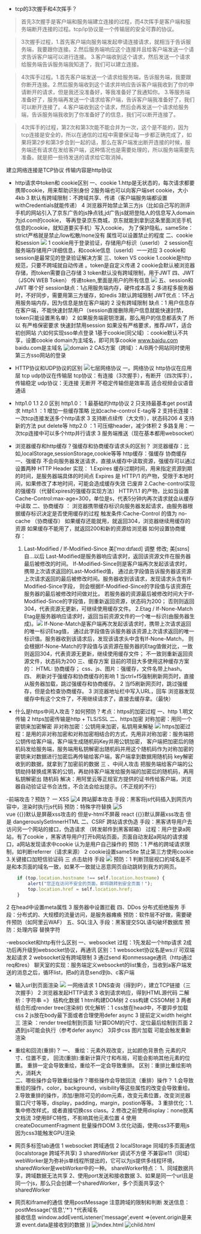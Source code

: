 - tcp的3次握手和4次挥手？

>首先3次握手是客户端和服务端建立连接的过程，而4次挥手是客户端和服务端断开连接的过程。tcp/ip协议是一个传输层的安全可靠的协议。

>3次握手过程，1.首先客户端向服务端发起申请连接请求，就相当于告诉服务端，我要跟你连接。2.然后服务端响应这个连接并且给客户端发送一个请求告诉客户端可以进行连接。
3.客户端收到这个请求，然后发送一个请求给服务端告诉服务端我知道了，我们可以建立连接。

>4次挥手过程。1.首先客户端发送一个请求给服务端，告诉服务端，我要跟你断开连接。2.然后服务端收到这个请求并响应告诉客户端我收到了你的申请断开的请求，但是我还没准备好，等我准备好了我通知你。
 3.等服务端准备好了，服务端再发送一个请求给客户端，告诉客户端我准备好了，我们可以断开连接了。4.客户端收到这个请求，然后会再发送一个请求给服务端，告诉服务端我收到了你准备好了的信息，我们可以断开连接了。

>4次挥手的过程，第2次和第3次能不能合并为一次，这个是不能的，因为tcp连接是安全的，所以在通信的过程中需要保证每一步都正确完成了，如果将第2步和第3步合到一起的话，那么在客户端发出断开连接的时候，服务端还有请求在发给客户端，这种情况也是需要处理的，所以服务端需要先准备。就是把一些待发送的请求给它取消掉。

建立网络连接是TCP协议  传输内容是http协议

- http请求中token和 cookie区别
一、cookie
  1.http是无状态的，每次请求都要携带cookie，用来帮助识别身份
  2服务端也可以向客户端set cookie，大小4kb  3 默认有跨域限制：不跨域共享、传递（客户端服务端都设置withCredentials就能传递）
  4 浏览器开始禁止第三方js（比如自己写的测评手机的网站引入了京东广告的js挣点钱,jd广告js就把登陆人的信息写入domain为jd.com的cookie，
    等再登录京东商城，京东就能到拿到这条里面浏览手机信息的cookie，就知道要买手机）写入cookie，
  为了保护隐私，sameSite：strict严格就是禁止/low松散/none没有 属性可以设置禁止的程度 
 二、cookie和session ![](.网络_images/4e7b83d0.png)
  1 cookie用于登录验证，存储用户标识（userId） 2 session在服务端存储用户详细信息，和cookie信息（userId）一一对应
  3 cookie和 session是最常见的登录验证解决方案
  三、token VS cookie
  1.cookie是http规范，只要不跨域就自动传递 。token是自定义传递
  2 cookie会默认被浏览器存储，而token需要自己存储
  3 token默认没有跨域限制，用于JWT
  四、JWT（JSON WEB Token）
  传递token,里面是用户的所有信息
  ![](.网络_images/02e82a70.png)
  五、session和 JWT 哪个好
      session缺点：1占用服务端内存，硬件成本高 2 多进程多服务器时，不好同步，需要用第三方缓存，如redis  3默认跨域限制
      JWT优点：1不占用服务端内存，因为信息是放在客户端的 2 没有跨域限制
      缺点：1 用户信息存在客户端，不能快速封禁用户（session直接删除用户信息就能快速封禁，token只能设置黑名单）
        2 如果服务端密钥泄漏，那么用户的信息都丢失了
        所以 有严格保密要求 快速封禁用session   如果没有严格要求，推荐JWT，适合初创网站
  六如何实现sso单点登录  [](https://juejin.cn/post/6844903509272297480#comment)
  1基于cookie(同父域) ：cookie默认不共享，设置cookie domain为主域名，即可共享cookie  www.baidu.com baidu.com是主域名 ![domain](.网络_images/626f33ea.png)
  2 CAS方案（跨域）：A/B两个网站同时使用第三方sso网站的登录
  
- HTTP协议和UDP协议的区别  ![七层网络协议](.网络_images/4a95c4db.png)
  一。网络协议
   http协议在应用层  tcp udp协议在传输层 
  tcp协议：有连接（3次握手），有断开（四次挥手），传输稳定
  udp协议：无连接 无断开 不稳定传输但是效率高 适合视频会议语音通话
  
- http1.0  1.1 2.0 区别
http1.0： 1 最基础的http协议 2 只支持最基本get post请求 
  http1.1 ：1 增加一些缓存策略 比如cache-control E-tag等 2 支持长连接：一次tcp连接发送多个http请求 3 支持断点续传（大文件），状态码206
    4 支持新的方法 put delete等
  http2.0 ：1 可压缩header，减少体积  2 多路复用：一次tcp连接中可以多个http并行请求 3 服务端推送（现在基本都用websocket）

- 浏览器缓存和http缓存？强缓存和协商缓存请求头的区别？
  浏览器缓存：比如,localStorage,sessionStorage,cookie等等
  http缓存：强缓存 协商缓存
一、强缓存 不会向服务器发送请求，直接从缓存中读取资源，强缓存可以通过设置两种 HTTP Header 实现：
    1.Expires 缓存过期时间，用来指定资源到期的时间，是服务器端具体的时间点
        Expires 是 HTTP/1 的产物，受限于本地时间，如果修改了本地时间，可能会造成缓存失效  已废弃
    2.Cache-control实现的强缓存（代替Expires的强缓存实现方法）
        HTTP/1.1 的产物，比如当设置Cache-Control:max-age=300，单位是s，代表5分钟内再次请求就会从缓存中读取
二、协商缓存 ：
    浏览器携带缓存标识向服务器发起请求，由服务器根据缓存标识决定是否使用缓存的过程 
  触发条件:Cache-Control 的值为 no-cache （协商缓存）
    如果缓存还能就用，就返回304，浏览器继续用缓存的资源
    如果缓存不能用了，就返回200和新的资源给浏览器
    如何设置协商缓存：
    1. Last-Modified / If-Modified-Since    美[ˈmɑːdɪfaɪd] 调整 修改;   美[sɪns]  自…以后
           Last-Modified是服务器响应请求时，返回该资源文件在服务器最后被修改的时间。
           If-Modified-Since则是客户端再次发起该请求时，携带上次请求返回的Last-Modified值，
           通过此字段值告诉服务器该资源上次请求返回的最后被修改时间。服务器收到该请求，发现请求头含有If-Modified-Since字段，
           则会根据If-Modified-Since的字段值与该资源在服务器的最后被修改时间做对比，
           若服务器的资源最后被修改时间大于If-Modified-Since的字段值，则重新返回资源，状态码为200；
           否则则返回304，代表资源无更新，可继续使用缓存文件。
    2.Etag / If-None-Match   
       Etag是服务器响应请求时，返回当前资源文件的一个唯一标识(由服务器生成)。![](.网络_images/79f56878.png)
       If-None-Match是客户端再次发起该请求时，携带上次请求返回的唯一标识Etag值，
       通过此字段值告诉服务器该资源上次请求返回的唯一标识值。服务器收到该请求后，发现该请求头中含有If-None-Match，
       则会根据If-None-Match的字段值与该资源在服务器的Etag值做对比，一致则返回304，代表资源无更新，继续使用缓存文件；
       不一致则重新返回资源文件，状态码为200
三、缓存方案 
   目前的项目大多使用这种缓存方案的：
    HTML: 协商缓存；
    css、js、图片：强缓存，文件名带上hash。
四、 刷新对于强缓存和协商缓存的影响
    1 当ctrl+f5强制刷新网页时，直接从服务器加载，跳过强缓存和协商缓存。
    2 当f5刷新网页时，跳过强缓存，但是会检查协商缓存。
    3 浏览器地址栏中写入URL，回车 浏览器发现缓存中有这个文件了，不用继续请求了，直接去缓存拿。（最快）


- 什么是https中间人攻击？如何预防？考点：https的加密过程
    一、http
    1.明文传输 2 https加密传输是http + TLS/SSL
    二、https加密
    对称加密：用同一个密钥来加密解密
    非对称加密：公钥用来加密，私钥用来解秘
   ![](.网络_images/9cecebb2.png) https加密过程：是用的非对称加密和对称加密相结合的方式，先用非对称加密：服务端把公钥传给客户端，客户端生成随机码Key并用公钥加密，
  客户端把加密后的随机码发给服务端，服务端用私钥解密出随机码并用这个随机码作为对称加密的密钥来对数据进行加密后再传输给客户端，客户端拿到数据用随机码
  key解密收到的数据，就拿到了加密前的数据
  三 、中间人攻击
    把服务端给客户端的公钥劫持替换成黑客的公钥，再劫持客户端发给服务端的加密后的随机码，再用私钥解密出
  随机码
    解决：用阿里云等正规官方提供的证书传给客户端，浏览器自动验证证书合法性，不合法会给出提示。（不正规的不行）

-前端攻击？预防？
一 XSS ![4](.网络_images/2f9d4dbf.png)
跨站脚本攻击
手段：黑客将js代码插入到网页内容中，渲染时执行js代码
预防：特殊字符替换  ![5](.网络_images/ab395093.png)   
vue {{}}默认是屏蔽xss攻击的 但是v-html不屏蔽
react {{}}默认屏蔽xss攻击 但是 dangerouslySetInnerHTML
二、CSRF
跨站请求伪造
手段：黑客诱导用户去访问另一个网站的接口，伪造请求 （转发邮件到黑客邮箱）
过程：用户登录a网站，有了cookie ，黑客诱导用户打开b网站页面，页面自动发起a网站的请求接口，a网站发现请求中cookie
认为是用户自己操作的
预防：1 严格的跨域请求限制，如判断referrer（请求来源） 2 cookie设置sameSite 禁止第三方使用cookie 3.关键接口加短信验证码
三 点击劫持 
   手段 ![](.网络_images/58db76f2.png)
    预防：1 判断顶层视口的域名是不是和本页面的域名一致，如果不一致就让恶意网页自动跳转到我方的网页。
```javascript
    if (top.location.hostname !== self.location.hostname) {
        alert("您正在访问不安全的页面，即将跳转到安全页面！");
        top.location.href = self.location.href;
    }
```    
2 在head中设置meta属性 <meta http-equiv="X-Frame-Options" content="SAMEORIGIN">
3 服务器中设置拦截
四、DDos
分布式拒绝服务
手段：分布式的、大规模的流量访问，是服务器瘫痪
预防：软件层不好做，需要硬件预防（如阿里云WAF）
五、SQL注入
手段：黑客提交SQL语句破坏数据库
预防：处理内容 替换字符

-websocket和http有什么区别
一、websocket
过程：1先发起一个http请求 2成功后再升级到websocket协议，再通讯
区别：1 websocket协议名是ws:// 可双端发起请求  2 websocket没有跨域限制 3 通过send 和onmessage通讯（http通过req和res）
 聊天室的实现：服务端定义websocket的list集合，当收到a客户端发送的消息之后，循环list，把a的消息send到b、c客户端

- 输入url到页面渲染 ![](.网络_images/59f150ea.png)
一网络请求
  1 DNS查询（得到IP），建立TCP链接（三次握手） 
  2 浏览器发起HTTP请求
  3 收到请求响应，得到HTML源代码
二解析：字符串 =》 结构化数据
  1 html构建DOM树 2 css构建 CSSOM树 3 两者结合形成render tree(渲染树)
    优化解析：1 css放在head中，不要异步加载css 2 js放在body最下面或者合理使用defer async 3 <img>提前定义width height
三 渲染 ：render tree绘制到页面
  1计算DOM的尺寸、定位最后绘制到页面
  2遇到js可能会执行（参考defer async）
  3异步css 图片加载 可能会触发重新渲染 

- 重绘和回流(重排)？
一、
重绘：元素外观改变，比如颜色背景色 元素的尺寸、位置不变，
回流(重排):重新计算尺寸和布局，可能会影响其他元素的位置。
重排一定会导致重绘，重绘不一定会导致重排。
  区别：重排比重绘影响大，消耗大  
二、哪些操作会导致重绘操作？哪些操作会导致回流（重排）操作？
1.会导致重绘的操作，color，background，visibility等这些属性的改变会导致重绘。
2.导致重排的操作，添加/删除可见的dom元素，改变元素位置，改变浏览器窗口尺寸等等，display，padding，margin，postion等等。
3 重排优化：1.集中修改样式，或者直接切换css class。2.修改之前使用display：none脱离文档流 
  3使用BFC特性，不影响其他元素位置 4 使用createDocumentFragment 批量操作DOM
  3.优化动画，使用css3不要用js 因为css3能触发GPU渲染

- 网页多标签tab通信
1 websocket 跨域通信
2 localStorage 同域的多页面通信 (localstorage 跨域不共享)
3 sharedWorker 调试不方便 不兼容ie11（同域）
  webWorker是为弥补js单线程所提出的，它可以为js提供多线程环境，sharedWorker是webWorker中的一种。
    shareWorker特点：
    1、同域数据共享，跨域数据无法共享
    2、使用port发送和接收数据
    3、如果是同一个url且是同一个js，那么只会创建一个sharedWorker，多个页面共享这个sharedWorker

- 网页和iframe的通信
  使用postMessage  注意跨域的限制和判断 
  发送信息：postMessage('信息','*') *代表域名  
  接收信息 window.addEventListener('message',event =>{event.origin是来源 event.data是接收到的数据 })
  ![index.html](.网络_images/df2f717f.png) 
  ![child.html](.网络_images/9071af50.png)
  